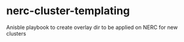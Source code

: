 # nerc-cluster-templating
Anisble playbook to create overlay dir to be applied on NERC for new clusters
